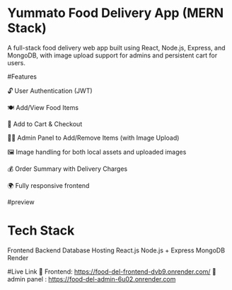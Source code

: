 # Yummato Food Delivery App (MERN Stack)

A full-stack food delivery web app built using React, Node.js, Express, and MongoDB, with image upload support for admins and persistent cart for users.

 #Features
 
🔓 User Authentication (JWT)

🍽️ Add/View Food Items

🛒 Add to Cart & Checkout

👨‍🍳 Admin Panel to Add/Remove Items (with Image Upload)

🖼️ Image handling for both local assets and uploaded images

💰 Order Summary with Delivery Charges

🌍 Fully responsive frontend

#preview



# Tech Stack
Frontend 	   Backend           	    Database	              Hosting
React.js  	 Node.js + Express	    MongoDB	                 Render


 #Live Link
🔗 Frontend:      https://food-del-frontend-dvb9.onrender.com/
🔗 admin panel : https://food-del-admin-6u02.onrender.com









